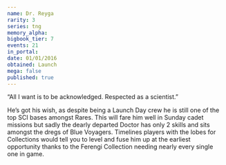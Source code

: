 ```yaml
---
name: Dr. Reyga
rarity: 3
series: tng
memory_alpha:
bigbook_tier: 7
events: 21
in_portal:
date: 01/01/2016
obtained: Launch
mega: false
published: true
---
```


“All I want is to be acknowledged. Respected as a scientist.”

He’s got his wish, as despite being a Launch Day crew he is still one of the top SCI bases amongst Rares. This will fare him well in Sunday cadet missions but sadly the dearly departed Doctor has only 2 skills and sits amongst the dregs of Blue Voyagers. Timelines players with the lobes for Collections would tell you to level and fuse him up at the earliest opportunity thanks to the Ferengi Collection needing nearly every single one in game.
